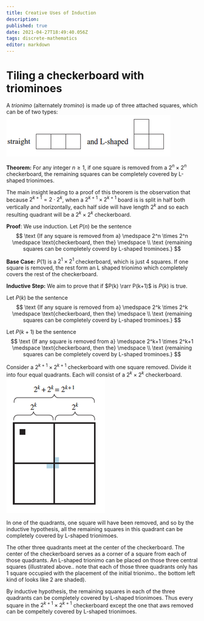 ```yaml
---
title: Creative Uses of Induction
description: 
published: true
date: 2021-04-27T18:49:40.056Z
tags: discrete-mathematics
editor: markdown
---
```


# Tiling a checkerboard with triominoes
A *trionimo* (alternately *tromino*) is made up of three attached squares, which can be of two types: ![trionimoes.png](/trionimoes.png)


**Theorem:** For any integer $n \ge 1$, if one square is removed from a $2^n \times 2^n$ checkerboard, the remaining squares can be completely covered by L-shaped trionimoes.

The main insight leading to a proof of this theorem is the observation that because $2^{k+1}=2 \cdot 2^{k}$, when a $2^{k+1} \times 2^{k+1}$ board is is split in half both vertically and horizontally, each half side will have length $2^k$ and so each resulting quadrant will be a $2^{k} \times 2^{k}$ checkerboard. 

**Proof**:
We use induction. Let $P(n)$ be the sentence
$$
\text {If any square is removed from a} \medspace 2^n \times 2^n \medspace \text{checkerboard, then the} \medspace \\ \text {remaining squares can be completely coverd by L-shaped trominoes.}
$$

**Base Case:** $P(1)$ is a $2^1 \times 2^1$ checkerboard, which is just $4$ squares. If one square is removed, the rest form an L shaped trionimo which completely covers the rest of the checkerboard. 

**Inductive Step:** We aim to prove that if $P(k) \rarr P(k+1)$ is $P(k)$ is true. 

Let $P(k)$ be the sentence
$$
\text {If any square is removed from a} \medspace 2^k \times 2^k \medspace \text{checkerboard, then the} \medspace \\ \text {remaining squares can be completely coverd by L-shaped trominoes.}
$$

Let $P(k+1)$ be the sentence
$$
\text {If any square is removed from a} \medspace 2^k+1 \times 2^k+1 \medspace \text{checkerboard, then the} \medspace \\ \text {remaining squares can be completely coverd by L-shaped trominoes.}
$$

Consider a $2^{k+1} \times 2^{k+1}$ checkerboard with one square removed. Divide it into four equal quadrants. Each will consist of a $2^k \times 2^k$ checkerboard.
![checkerboard.png](/checkerboard.png)

In one of the quadrants, one square will have been removed, and so by the inductive hypothesis, all the remaining squares in this quadrant can be completely covered by L-shaped trionimoes.

The other three quadrants meet at the center of the checkerboard. The center of the checkerboard serves as a corner of a square from each of those quadrants. An L-shaped trionimo can be placed on those three central squares (illustrated above.. note that each of those three quadrants only has 1 square occupied with the placement of the initial trionimo.. the bottom left kind of looks like 2 are shaded).

By inductive hypothesis, the remaining squares in each of the three quadrants can be completely covered by L-shaped trionimoes. Thus every square in the $2^{k+1} \times 2^{k+1}$ checkerboard except the one that aws removed can be compeltely covered by L-shaped trionimoes.
